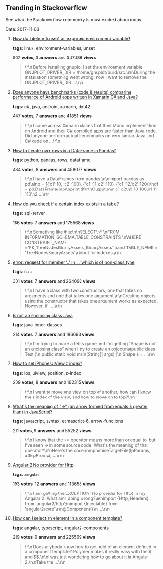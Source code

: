 ## Trending in Stackoverflow

See what the Stackoverflow community is most excited about today.

Date: 2017-11-03


1. [How do I delete (unset) an exported environment variable?](https://stackoverflow.com/questions/6877727/how-do-i-delete-unset-an-exported-environment-variable)

    **tags**: linux, environment-variables, unset
            
    967 **votes**, 3 **answers** and 547486 **views**

    > \r\n            Before installing gnuplot I set the environment variable GNUPLOT_DRIVER_DIR = /home/gnuplot/build/src.\n\nDuring the installation something went wrong; now I want to remove the GNUPLOT_DRIVER_DIR ...\r\n        

    
2. [Does anyone have benchmarks (code & results) comparing performance of Android apps written in Xamarin C# and Java?](https://stackoverflow.com/questions/17134522/does-anyone-have-benchmarks-code-results-comparing-performance-of-android-ap)

    **tags**: c#, java, android, xamarin, dot42
            
    447 **votes**, 7 **answers** and 41851 **views**

    > \r\n            I came across Xamarin claims that their Mono implementation on Android and their C# compiled apps are faster than Java code. Did anyone perform actual benchmarks on very similar Java and C# code on ...\r\n        

    
3. [How to iterate over rows in a DataFrame in Pandas?](https://stackoverflow.com/questions/16476924/how-to-iterate-over-rows-in-a-dataframe-in-pandas)

    **tags**: python, pandas, rows, dataframe
            
    434 **votes**, 8 **answers** and 458077 **views**

    > \r\n            I have a DataFrames from pandas:\n\nimport pandas as pd\ninp = [{'c1':10, 'c2':100}, {'c1':11,'c2':110}, {'c1':12,'c2':120}]\ndf = pd.DataFrame(inp)\nprint df\r\nOutput:\n\n   c1   c2\n0  10  100\n1  11  110\n2  ...\r\n        

    
4. [How do you check if a certain index exists in a table?](https://stackoverflow.com/questions/2689766/how-do-you-check-if-a-certain-index-exists-in-a-table)

    **tags**: sql-server
            
    186 **votes**, 7 **answers** and 175568 **views**

    > \r\n            Something like this:\n\nSELECT\n* \nFROM INFORMATION_SCHEMA.TABLE_CONSTRAINTS \nWHERE CONSTRAINT_NAME ='FK_TreeNodesBinaryAssets_BinaryAssets'\nand TABLE_NAME = 'TreeNodesBinaryAssets'\r\nbut for indexes.\r\n        

    
5. [error: request for member '..' in '..' which is of non-class type](https://stackoverflow.com/questions/877523/error-request-for-member-in-which-is-of-non-class-type)

    **tags**: c++
            
    301 **votes**, 7 **answers** and 264092 **views**

    > \r\n            I have a class with two constructors, one that takes no arguments and one that takes one argument.\n\nCreating objects using the constructor that takes one argument works as expected. However, if I ...\r\n        

    
6. [Is not an enclosing class Java](https://stackoverflow.com/questions/20252727/is-not-an-enclosing-class-java)

    **tags**: java, inner-classes
            
    214 **votes**, 7 **answers** and 186693 **views**

    > \r\n            I'm trying to make a tetris game and I'm getting "Shape is not an enclosing class" when I try to create an object\n\npublic class Test {\n    public static void main(String[] args) {\n        Shape s = ...\r\n        

    
7. [How to set iPhone UIView z index?](https://stackoverflow.com/questions/4631878/how-to-set-iphone-uiview-z-index)

    **tags**: ios, uiview, position, z-index
            
    209 **votes**, 8 **answers** and 162315 **views**

    > \r\n            I want to move one view on top of another, how can I know the z index of the view, and how to move on to top?\r\n        

    
8. [What's the meaning of “=>” (an arrow formed from equals & greater than) in JavaScript?](https://stackoverflow.com/questions/24900875/whats-the-meaning-of-an-arrow-formed-from-equals-greater-than-in-javas)

    **tags**: javascript, syntax, ecmascript-6, arrow-functions
            
    211 **votes**, 9 **answers** and 55252 **views**

    > \r\n            I know that the >= operator means more than or equal to, but I've seen => in some source code. What's the meaning of that operator?\n\nHere's the code:\n\npromiseTargetFile(fpParams, aSkipPrompt, ...\r\n        

    
9. [Angular 2 No provider for Http](https://stackoverflow.com/questions/33721276/angular-2-no-provider-for-http)

    **tags**: angular
            
    193 **votes**, 12 **answers** and 113658 **views**

    > \r\n            I am getting the EXCEPTION: No provider for Http! in my Angular 2. What am I doing wrong?\n\nimport {Http, Headers} from 'angular2/http';\nimport {Injectable} from 'angular2/core'\r\n@Component({\n    ...\r\n        

    
10. [How can I select an element in a component template?](https://stackoverflow.com/questions/32693061/how-can-i-select-an-element-in-a-component-template)

    **tags**: angular, typescript, angular2-components
            
    219 **votes**, 9 **answers** and 225569 **views**

    > \r\n            Does anybody know how to get hold of an element defined in a component template? Polymer makes it really easy with the $ and $$.\n\nI was just wondering how to go about it in Angular 2.\n\nTake the ...\r\n        

    